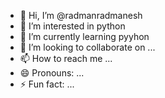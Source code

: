 - 👋 Hi, I’m @radmanradmanesh
- 👀 I’m interested in python
- 🌱 I’m currently learning pyyhon
- 💞️ I’m looking to collaborate on ...
- 📫 How to reach me ...
- 😄 Pronouns: ...
- ⚡ Fun fact: ...

<!---
radmanradmanesh/radmanradmanesh is a ✨ special ✨ repository because its `README.md` (this file) appears on your GitHub profile.
You can click the Preview link to take a look at your changes.
--->

